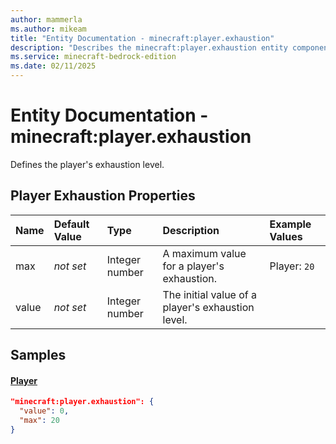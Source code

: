 ```yaml
---
author: mammerla
ms.author: mikeam
title: "Entity Documentation - minecraft:player.exhaustion"
description: "Describes the minecraft:player.exhaustion entity component"
ms.service: minecraft-bedrock-edition
ms.date: 02/11/2025 
---
```


# Entity Documentation - minecraft:player.exhaustion

Defines the player's exhaustion level.


## Player Exhaustion Properties

|Name       |Default Value |Type |Description |Example Values |
|:----------|:-------------|:----|:-----------|:------------- |
| max | *not set* | Integer number | A maximum value for a player's exhaustion. | Player: `20` | 
| value | *not set* | Integer number | The initial value of a player's exhaustion level. |  | 

## Samples

#### [Player](https://github.com/Mojang/bedrock-samples/tree/preview/behavior_pack/entities/player.json)


```json
"minecraft:player.exhaustion": {
  "value": 0,
  "max": 20
}
```

